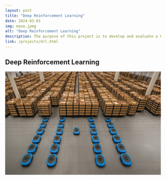 ```yaml
---
layout: post
title: "Deep Reinforcement Learning"
date: 2024-03-01
img: maze.jpeg
alt: "Deep Reinforcement Learning"
description: The purpose of this project is to develop and evaluate a Q-learning algorithm. We consider a robot (agent) that will navigate across a 10x10 virtual grid space, to deliver items to the designated points.
link: /projects/drl.html
---
```


<h2>Deep Reinforcement Learning</h2>

<a href="/projects/drl.html" target="_blank">
  <img src="/img/portfolio/maze.jpeg" alt="Open PDF">
</a>

